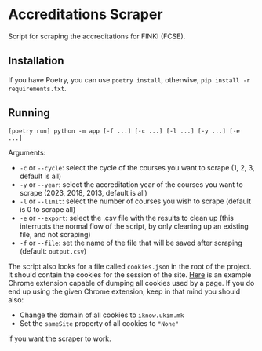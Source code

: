 # Accreditations Scraper

Script for scraping the accreditations for FINKI (FCSE).

## Installation

If you have Poetry, you can use `poetry install`, otherwise, `pip install -r requirements.txt`.

## Running

`[poetry run] python -m app [-f ...] [-c ...] [-l ...] [-y ...] [-e ...]`

Arguments:

- `-c` or `--cycle`: select the cycle of the courses you want to scrape (1, 2, 3, default is all)
- `-y` or `--year`: select the accreditation year of the courses you want to scrape (2023, 2018, 2013, default is all)
- `-l` or `--limit`: select the number of courses you wish to scrape (default is 0 to scrape all)
- `-e` or `--export`: select the .csv file with the results to clean up (this interrupts the normal flow of the script, by only cleaning up an existing file, and not scraping)
- `-f` or `--file`: set the name of the file that will be saved after scraping (default: `output.csv`)

The script also looks for a file called `cookies.json` in the root of the project. It should contain the cookies for the session of the site. [Here](https://chrome.google.com/webstore/detail/editthiscookie/fngmhnnpilhplaeedifhccceomclgfbg) is an example Chrome extension capable of dumping all cookies used by a page. If you do end up using the given Chrome extension, keep in that mind you should also:

- Change the domain of all cookies to `iknow.ukim.mk`
- Set the `sameSite` property of all cookies to `"None"`

if you want the scraper to work.
